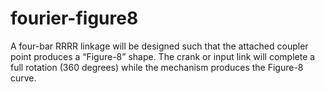 # fourier-figure8
A four-bar RRRR linkage will be designed such that the attached coupler point produces a “Figure-8” shape. The crank or input link will complete a full rotation (360 degrees) while the mechanism produces the Figure-8 curve.
